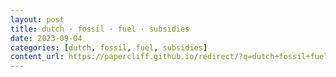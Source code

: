 ```yaml
---
layout: post
title: dutch · fossil · fuel · subsidies
date: 2023-09-04
categories: [dutch, fossil, fuel, subsidies]
content_url: https://papercliff.github.io/redirect/?q=dutch+fossil+fuel+subsidies&tbs=cdr:1,cd_min:9/3/2023,cd_max:9/5/2023
---
```

